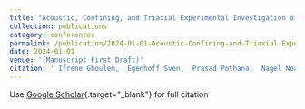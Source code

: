 ```yaml
---
title: "Acoustic, Confining, and Triaxial Experimental Investigation of Polylactic Acid Additive Manufacturing Material "
collection: publications
category: conferences
permalink: /publication/2024-01-01-Acoustic-Confining-and-Triaxial-Experimental-Investigation-of-Polylactic-Acid-Additive-Manufacturing-Material-
date: 2024-01-01
venue: '(Manuscript First Draft)'
citation: ' Ifrene Ghoulem,  Egenhoff Sven,  Prasad Pothana,  Nagel Neal,  Singh Kuldeep, &quot;Acoustic, Confining, and Triaxial Experimental Investigation of Polylactic Acid Additive Manufacturing Material .&quot; (Manuscript First Draft), 2024.'
---
```

Use [Google Scholar](https://scholar.google.com/scholar?q=Acoustic,+Confining,+and+Triaxial+Experimental+Investigation+of+Polylactic+Acid+Additive+Manufacturing+Material+){:target="_blank"} for full citation